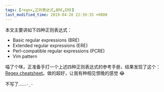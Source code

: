 ```yaml
---
tags: [regex,正则表达式,BRE,ERE]
last_modified_time: 2019-04-20 22:39:35 +0800
---
```


本文主要讲如下四种正则表达式：
* Basic regular expressions (BRE)
* Extended regular expressions (ERE)
* Perl-compatible regular expressions (PCRE)
* Vim pattern

喵了个咪，正准备手打一个上述四种正则表达式的参考手册，结果发现了这个： [Regex cheatsheet](https://remram44.github.io/regex-cheatsheet/regex.html)。做的超好，让我有种相见恨晚的感觉 :joy:

不写了……`-_-`

